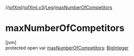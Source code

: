 //[iofXml](../../../index.md)/[iofXml.v3](../index.md)/[Leg](index.md)/[maxNumberOfCompetitors](max-number-of-competitors.md)

# maxNumberOfCompetitors

[jvm]\
protected open var [maxNumberOfCompetitors](max-number-of-competitors.md): [BigInteger](https://docs.oracle.com/javase/8/docs/api/java/math/BigInteger.html)
